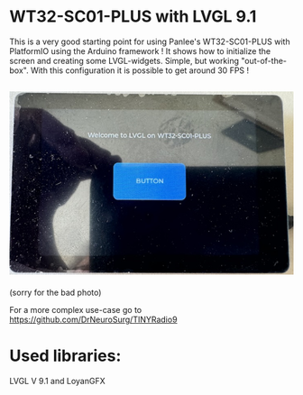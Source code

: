 # WT32-SC01-PLUS with LVGL 9.1

This is a very good starting point for using Panlee's WT32-SC01-PLUS with PlatformIO using the Arduino framework !
It shows how to initialize the screen and creating some LVGL-widgets.
Simple, but working "out-of-the-box". With this configuration it is possible to get around 30 FPS !

## ![Screenshot](/images/screen.jpg) 
(sorry for the bad photo)

For a more complex use-case go to https://github.com/DrNeuroSurg/TINYRadio9

# Used libraries:
LVGL V 9.1 and LoyanGFX


